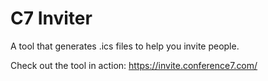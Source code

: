 # C7 Inviter
A tool that generates .ics files to help you invite people.

Check out the tool in action: https://invite.conference7.com/